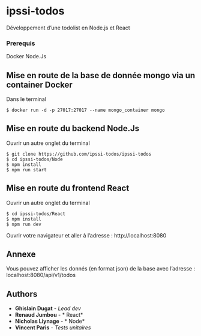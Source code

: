 # ipssi-todos

Développement d’une todolist en Node.js et React

### Prerequis
Docker
Node.Js

## Mise en route de la base de donnée mongo via un container Docker 
Dans le terminal
```
$ docker run -d -p 27017:27017 --name mongo_container mongo
```

## Mise en route du backend Node.Js
Ouvrir un autre onglet du terminal
```
$ git clone https://github.com/ipssi-todos/ipssi-todos
$ cd ipssi-todos/Node
$ npm install
$ npm run start
```

## Mise en route du frontend React
Ouvrir un autre onglet du terminal
```
$ cd ipssi-todos/React
$ npm install
$ npm run dev
```
Ouvrir votre navigateur et aller à l’adresse : http://localhost:8080

## Annexe
Vous pouvez afficher les donnés (en format json) de la base avec l’adresse : localhost:8080/api/v1/todos

## Authors

* **Ghislain Dugat** - *Lead dev*
* **Renaud Jumbou** - * React*
* **Nicholas Liynage** - * Node*
* **Vincent Paris** - *Tests unitaires*


